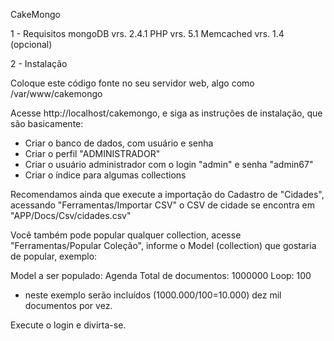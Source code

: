 CakeMongo

1 - Requisitos
mongoDB vrs. 2.4.1
PHP vrs. 5.1
Memcached vrs. 1.4 (opcional)

2 - Instalação

Coloque este código fonte no seu servidor web, algo como /var/www/cakemongo

Acesse http://localhost/cakemongo, e siga as instruções de instalação, que são basicamente:

- Criar o banco de dados, com usuário e senha
- Criar o perfil "ADMINISTRADOR"
- Criar o usuário administrador com o login "admin" e senha "admin67"
- Criar o índice para algumas collections

Recomendamos ainda que execute a importação do Cadastro de "Cidades", acessando "Ferramentas/Importar CSV"
o CSV de cidade se encontra em "APP/Docs/Csv/cidades.csv"

Você também pode popular qualquer collection, acesse "Ferramentas/Popular Coleção", informe o Model (collection)
que gostaria de popular, exemplo:

Model a ser populado: Agenda
Total de documentos: 1000000
Loop: 100
* neste exemplo serão incluídos (1000.000/100=10.000) dez mil documentos por vez.

Execute o login e divirta-se.

